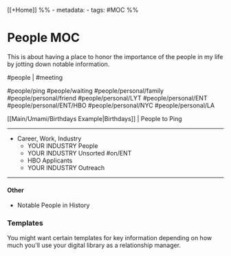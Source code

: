 [[+Home]]
%% - metadata:
	- tags: #MOC %% 
# People MOC
This is about having a place to honor the importance of the people in my life by jotting down notable information. 

#people  | #meeting

#people/ping
#people/waiting
#people/personal/family
#people/personal/friend
#people/personal/LYT
#people/personal/ENT
#people/personal/ENT/HBO
#people/personal/NYC
#people/personal/LA

[[Main/Umami/Birthdays Example|Birthdays]] | People to Ping

---
- Career, Work, Industry
	- YOUR INDUSTRY People
	- YOUR INDUSTRY Unsorted #on/ENT
	- HBO Applicants 
	- YOUR INDUSTRY Outreach

---
#### Other
- Notable People in History

### Templates
You might want certain templates for key information depending on how much you'll use your digital library as a relationship manager. 